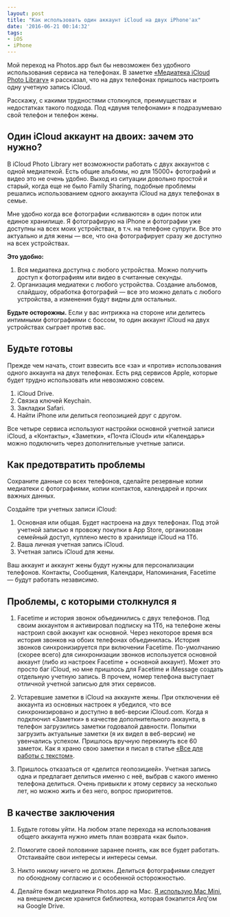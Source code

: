 ```yaml
---
layout: post
title: "Как использовать один аккаунт iCloud на двух iPhone'ах"
date: '2016-06-21 00:14:32'
tags:
- iOS
- iPhone
---
```



Мой переход на Photos.app был бы невозможен без удобного использования сервиса на телефонах. В заметке [«Медиатека iCloud Photo Library»](http://pavel.miroshnichen.co/2016/06/21/icloud-photo-library) я рассказал, что на двух телефонах пришлось настроить одну учетную запись iCloud. 

Расскажу, с какими трудностями столкнулся, преимуществах и недостатках такого подхода. Под «двумя телефонами» я подразумеваю свой телефон и телефон жены.


## Один iCloud аккаунт на двоих: зачем это нужно?
В iCloud Photo Library нет возможности работать с двух аккаунтов с одной медиатекой. Есть общие альбомы, но для 15000+ фотографий и видео это не очень удобно. Выход из ситуации довольно простой и старый, когда еще не было Family Sharing, подобные проблемы решались использованием одного аккаунта iCloud на двух телефонах в семье.

Мне удобно когда все фотографии «сливаются» в один поток или единое хранилище. Я фотографирую на iPhone и фотографии уже доступны на всех моих устройствах, в т.ч. на телефоне супруги. Все это актуально и для жены — все, что она фотографирует сразу же доступно на всех устройствах.

**Это удобно:**
1. Вся медиатека доступна с любого устройства. Можно получить доступ к фотографиям или видео в считанные секунды.
2. Организация медиатеки с любого устройства. Создание альбомов, слайдшоу, обработка фотографий — все это можно делать с любого устройства, а изменения будут видны для остальных.

**Будьте осторожны.** Если у вас интрижка на стороне или делитесь интимными фотографиями с боссом, то один аккаунт iCloud на двух устройствах сыграет против вас.

## Будьте готовы
Прежде чем начать, стоит взвесить все «за» и «против» использования одного аккаунта на двух телефонах. Есть ряд сервисов Apple, которые будет трудно  использовать или невозможно совсем.

1. iCloud Drive.
2. Связка ключей Keychain.
3. Закладки Safari.
4. Найти iPhone или делиться геопозицией друг с другом.

Все четыре сервиса используют настройки основной учетной записи iCloud, а  «Контакты», «Заметки», «Почта iCloud» или «Календарь» можно подключить через дополнительные учетные записи. 

## Как предотвратить проблемы
Сохраните данные со всех телефонов, сделайте резервные копии медиатеки с фотографиями, копии контактов, календарей и прочих важных данных.

Создайте три учетных записи iCloud:
1. Основная или общая. Будет настроена на двух телефонах.
	Под этой учетной записью я провожу покупки в App Store, организован семейный доступ, куплено место в хранилище iCloud на 1Тб.
2. Ваша личная учетная запись iCloud.
3. Учетная запись iCloud для жены.

Ваш аккаунт и аккаунт жены будут нужны для персонализации телефонов. Контакты, Сообщения, Календари, Напоминания, Facetime — будут работать независимо. 


## Проблемы, с которыми столкнулся я
1. Facetime и история звонок объединились с двух телефонов.
	Под своим аккаунтом я активировал подписку на 1Тб, на телефоне жены настроил свой аккаунт как основной. Через некоторое время вся история звонков на обоих телефонах объединилась. История звонков синхронизируется при включении Facetime. По-умолчанию (скорее всего) для синхронизации звонков используется основной аккаунт (либо из настроек Facetime + основной аккаунт). Может это просто баг iCloud, но мне пришлось для Facetime и iMessage создать отдельную учетную запись. В прочем, номер телефона выступает отличной учетной записью для этих сервисов.

2. Устаревшие заметки в iCloud на аккаунте жены.
	При отключении её аккаунта из основных настроек я убедился, что все синхронизировано и доступно в веб-версии iCloud.com. Когда я подключил «Заметки» в качестве дополнительного аккаунта, в телефон загрузились заметки годовалой давности. Попытки загрузить актуальные заметки (я их видел в веб-версии) не увенчались успехом. Пришлось вручную перекинуть все 60 заметок. Как я храню свою заметки я писал в статье [«Все для работы с текстом»](http://pavel.miroshnichen.co/2015/09/09/text-editors/).

3. Пришлось отказаться от «делится геопозицией». Учетная запись одна и предлагает делиться именно с неё, выбрав с какого именно телефона делиться. Очень привыкли к этому сервису за несколько лет, но можно жить и без него, вопрос приоритетов.


## В качестве заключения
1. Будьте готовы уйти. На любом этапе перехода на использования общего аккаунта нужно иметь план возврата «как было».

2. Помогите своей половинке заранее понять, как все будет работать. Отстаивайте свои интересы и интересы семьи.

3. Никто никому ничего не должен. Делиться фотографиями следует по обоюдному согласию и с особенной осторожностью.

4.  Делайте бэкап медиатеки Photos.app на Mac. [Я использую Mac Mini](http://pavel.miroshnichen.co/2016/06/17/desktop-first/), на внешнем диске хранится библиотека, которая бэкапится Arq'ом на Google Drive.
